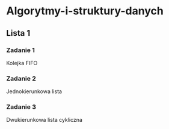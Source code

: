 # Algorytmy-i-struktury-danych
## Lista 1

### Zadanie 1
Kolejka FIFO

### Zadanie 2
Jednokierunkowa lista

### Zadanie 3
Dwukierunkowa lista cykliczna
